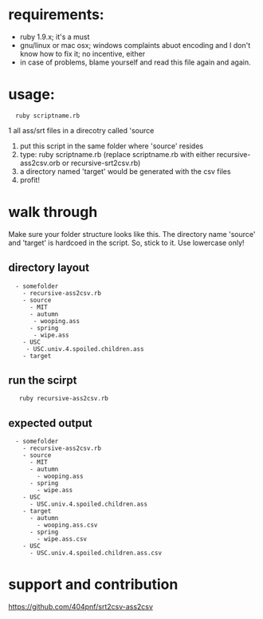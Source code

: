 
# requirements:

+ ruby 1.9.x; it's a must
+ gnu/linux or mac osx; windows complaints abuot encoding and I don't know how to fix it; no incentive, either
+ in case of problems, blame yourself and read this file again and again. 

# usage: 

      ruby scriptname.rb

1 all ass/srt files in a direcotry called 'source
1. put this script in the same folder where 'source' resides
1. type:  ruby scriptname.rb (replace scriptname.rb with either recursive-ass2csv.orb or recursive-srt2csv.rb)
1. a directory named 'target' would be generated with the csv files
1. profit!


# walk through

Make sure your folder structure looks like this.  The directory name 'source' and 'target' is hardcoed in the script.  So, stick to it. Use lowercase only!

## directory layout

      - somefolder
        - recursive-ass2csv.rb
        - source
          - MIT
      	  - autumn
      	   - wooping.ass
      	  - spring
      	   - wipe.ass
      	- USC
      	 - USC.univ.4.spoiled.children.ass
        - target

## run the scirpt

       ruby recursive-ass2csv.rb

## expected output

      - somefolder
        - recursive-ass2csv.rb
        - source
          - MIT
      	  - autumn
      	    - wooping.ass
      	  - spring
      	    - wipe.ass
      	- USC
      	  - USC.univ.4.spoiled.children.ass
        - target
      	  - autumn
      	    - wooping.ass.csv
      	  - spring
      	    - wipe.ass.csv
      	- USC
      	  - USC.univ.4.spoiled.children.ass.csv
	  
# support and contribution

https://github.com/404pnf/srt2csv-ass2csv
